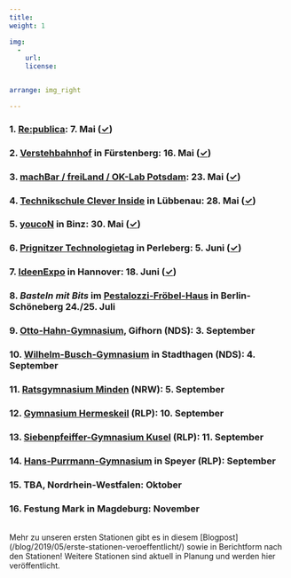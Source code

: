 ```yaml
---
title: 
weight: 1

img:
  -
    url: 
    license: 


arrange: img_right

---
```

### 1. [Re:publica](https://19.re-publica.com/en/session/dem-turing-bus-durch-kleinstadtgalaxie): 7. Mai ([✓](/blog/2019/07/das-waren-die-ersten-stationen/))
### 2. [Verstehbahnhof](https://www.verstehbahnhof.de/) in Fürstenberg: 16. Mai ([✓](/blog/2019/06/auftakt-in-fuerstenberg/))
### 3. [machBar / freiLand / OK-Lab Potsdam](https://machbar-potsdam.de/): 23. Mai ([✓](/blog/2019/07/das-waren-die-ersten-stationen/))
### 4. [Technikschule Clever Inside](http://jfvnet.de/cleverinside/) in Lübbenau: 28. Mai ([✓](/blog/2019/07/das-waren-die-ersten-stationen/))
### 5. [youcoN](https://youpan.de/youcon2019/) in Binz: 30. Mai ([✓](/blog/2019/07/das-waren-die-ersten-stationen/))
### 6. [Prignitzer Technologietag](https://tgz-prignitz.de/) in Perleberg: 5. Juni ([✓](/blog/2019/07/das-waren-die-ersten-stationen/))
### 7. [IdeenExpo](https://ideenexpo.de) in Hannover: 18. Juni ([✓](/blog/2019/07/das-waren-die-ersten-stationen/))
### 8. *Basteln mit Bits* im [Pestalozzi-Fröbel-Haus](https://www.pfh-berlin.de/) in Berlin-Schöneberg 24./25. Juli
### 9. [Otto-Hahn-Gymnasium](http://ohg-gf.de/), Gifhorn (NDS): 3. September
### 10. [Wilhelm-Busch-Gymnasium](wilhelm-busch-gymnasium) in Stadthagen (NDS): 4. September
### 11. [Ratsgymnasium Minden](http://www.ratsgymnasium.de/) (NRW): 5. September
### 12. [Gymnasium Hermeskeil](https://www.gymherm.de/) (RLP): 10. September
### 13. [Siebenpfeiffer-Gymnasium Kusel](https://www.siebenpfeiffer-gymnasium.de/index.php?id=62) (RLP): 11. September
### 14. [Hans-Purrmann-Gymnasium](https://wp.hpg-speyer.de/) in Speyer (RLP): September
### 15. TBA, Nordrhein-Westfalen: Oktober
### 16. Festung Mark in Magdeburg: November


<br>
Mehr zu unseren ersten Stationen gibt es in diesem [Blogpost](/blog/2019/05/erste-stationen-veroeffentlicht/) sowie in Berichtform nach den Stationen! Weitere Stationen sind aktuell in Planung und werden hier veröffentlicht.
